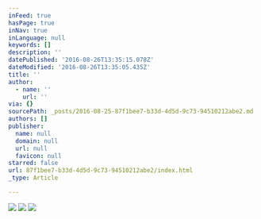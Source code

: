 ```yaml
---
inFeed: true
hasPage: true
inNav: true
inLanguage: null
keywords: []
description: ''
datePublished: '2016-08-26T13:35:15.078Z'
dateModified: '2016-08-26T13:35:05.435Z'
title: ''
author:
  - name: ''
    url: ''
via: {}
sourcePath: _posts/2016-08-25-87f1bee7-b33d-4d5d-9c73-94510212abe2.md
authors: []
publisher:
  name: null
  domain: null
  url: null
  favicon: null
starred: false
url: 87f1bee7-b33d-4d5d-9c73-94510212abe2/index.html
_type: Article

---
```

![](https://the-grid-user-content.s3-us-west-2.amazonaws.com/3b83ea27-eb01-4b3c-9c4c-974e02e5d3ed.jpg)
![](https://the-grid-user-content.s3-us-west-2.amazonaws.com/b32a4f0e-68f9-48e5-95c3-bf31265cc239.jpg)
![](https://the-grid-user-content.s3-us-west-2.amazonaws.com/63790cc7-9b35-4e38-81e0-ad0ed2296cbc.jpg)